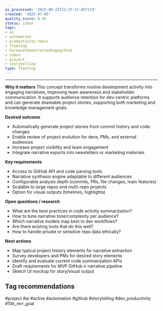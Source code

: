 ```yaml
---
ai_processed: '2025-09-23T22:37:17.867119'
created: '2025-07-05'
quality_score: 0.85
status: inbox
tags:
- ai
- automation
- productivity-tools
- fleeting
- herearetheextractedtagsgithub
- inbox
- project
- storytelling
type: fleeting
---
```





---

**Why it matters** This concept transforms routine development activity into engaging narratives, improving team awareness and stakeholder communication. It supports audience retention for dev-centric platforms and can generate shareable project stories, supporting both marketing and knowledge management goals.

**Desired outcome**
- Automatically generate project stories from commit history and code changes
- Enable review of project evolution for devs, PMs, and external audiences
- Increase project visibility and team engagement
- Integrate narrative exports into newsletters or marketing materials

**Key requirements**

- Access to GitHub API and code parsing tools
- Narrative synthesis engine adaptable to different audiences
- Configurable analysis depth (commits, PRs, file changes, main features)
- Scalable to large repos and multi-repo projects
- Option for visual outputs (timelines, highlights)

**Open questions / research**

- What are the best practices in code activity summarization?
- How to tune narrative tone/complexity per audience?
- Which narrative models map best to dev workflows?
- Are there existing tools that do this well?
- How to handle private or sensitive repo data ethically?

**Next actions**

- Map typical project history elements for narrative extraction
- Survey developers and PMs for desired story elements
- Identify and evaluate current code summarization APIs
- Draft requirements for MVP GitHub→ narrative pipeline
- Sketch UI mockup for story/visual output

## Tag recommendations

#project #ai #active #automation #github #storytelling #dev_productivity #10k_mrr_goal